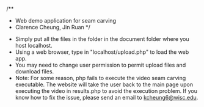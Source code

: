 /** 
 * Web demo application for seam carving 
 * Clarence Cheung, Jin Ruan 
 */ 
 
- Simply put all the files in the folder in the document folder where you host localhost. 
- Using a web browser, type in "localhost/upload.php" to load the web app. 
- You may need to change user permission to permit upload files and download files.  
- Note: For some reason, php fails to execute the video seam carving executable. The website will take the user back to the main page upon executing the video in results.php to avoid the execution problem. If you know how to fix the issue, please send an email to kcheung6@wisc.edu. 
